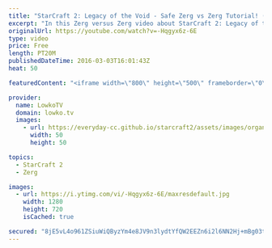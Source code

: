 ```yaml
---
title: "StarCraft 2: Legacy of the Void - Safe Zerg vs Zerg Tutorial! (LotV Guide)"
excerpt: "In this Zerg versus Zerg video about StarCraft 2: Legacy of the Void I focus on a guide for the matchup. In this tutorial I go over a safe Zerg versus Zerg build order, as well as general tips and tricks for playing a safe match.  Besides the Zerg build order I go over scouting your opponent, responding"
originalUrl: https://youtube.com/watch?v=-Hqgyx6z-6E
type: video
price: Free
length: PT20M
publishedDateTime: 2016-03-03T16:01:43Z
heat: 50

featuredContent: "<iframe width=\"800\" height=\"500\" frameborder=\"0\" src=\"https://www.youtube.com/embed/-Hqgyx6z-6E\" allow=\"accelerometer; autoplay; encrypted-media; gyroscope; picture-in-picture\" allowfullscreen></iframe>"

provider:
  name: LowkoTV
  domain: lowko.tv
  images:
    - url: https://everyday-cc.github.io/starcraft2/assets/images/organizations/lowko.tv-50x50.jpg
      width: 50
      height: 50

topics:
  - StarCraft 2
  - Zerg

images:
  - url: https://i.ytimg.com/vi/-Hqgyx6z-6E/maxresdefault.jpg
    width: 1280
    height: 720
    isCached: true

secured: "8jE5vL4o961ZSiuWiQByzYm4e8JV9n3lydtYfQW2EEZn6i2l6NN2Hj+mBg03tUr0U82H7lqIebS1l+jxt1eqG8IYM9SQ8lspt8F9UCR5pJYXNAspwBCjCvBSK+svMlg74Fg76GpCnGZJ5avLtCsMk7HTsKm4YkfgUGs8EOcv5/ahGeeWWJCUnMP6foKy4iFtTSjrVQLBXLW3qLYsJ/OSskZ9b0k+Quqr/Lgyuq4cBDqBLmcU/192Bk/XH9SLrUb7lPPhDniIhbG8e4DWMLCZ6V/Ir5IqyEecR2XmJJRNOJv3G7FizzZ2Z39YfDn8vnwcp8c2FGlaD9mCChBU2Dwc4SBa1ufKJvB+5mAxZzxkIctwzqjW0nu1jDxgP5Z2n00XrORmwuCPhPqMjVYROl4Dql6lfsZ1of/I/kgRAjy64cA=;g1fSpsDBlOthu2iDkg0T0w=="
---
```


